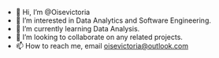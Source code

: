 - 👋 Hi, I’m @Oisevictoria
- 👀 I’m interested in Data Analytics and Software Engineering.
- 🌱 I’m currently learning Data Analysis. 
- 💞️ I’m looking to collaborate on any related projects. 
- 📫 How to reach me, email oisevictoria@outlook.com

<!---
Oisevictoria/Oisevictoria is a ✨ special ✨ repository because its `README.md` (this file) appears on your GitHub profile.
You can click the Preview link to take a look at your changes.
--->
